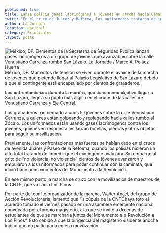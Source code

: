 ```yaml
---
published: true
title: Lanza policía gases lacrimógenos a jóvenes en marcha hacia Cámara de Diputados
twitt: "En el cruce de Juárez y Reforma, los uniformados trataron de impedir el avance; sin embargo al grito de “no violencia, no violencia” los manifestantes avanzaron y los empujaron para poder continuar."
author: La Jornada
location: Nacional
category: Principales
layout: posts
---
```


![México, DF. Elementos de la Secretaría de Seguridad Pública lanzan gases lacrimógenos a un grupo de jóvenes que avanzaban sobre la calle Venustiano Carranza rumbo San Lázaro. La Jornada / Marco A. Peláez Huerta](http://i.imgur.com/Djmzz3fm.jpg)México, DF. Momentos de tensión se viven durante el avance de la marcha de jóvenes que pretende llegar al Palacio Legislativo de San Lázaro debido a que el contingente está encapsulado por cientos de granaderos.

Los enfrentamientos durante la marcha, que tiene como objetivo llegar a San Lázaro, llegó a su punto más álgido en el cruce de las calles de Venustiano Carranza y Eje Central.

Los granaderos han cercado a unos 50 jóvenes sobre la calle Venustiano Carranza, a quienes están golpeando y replegando hacia calles rumbo al Zócalo. Los uniformados están usando gases lacrimógenos contra los jóvenes, quienes en respuesta les lanzan botellas, piedras y otros objetos para seguir su movilización.

Previamente, las confrontaciones más fuertes se habían dado en el cruce de avenida Juárez y Paseo de la Reforma, cuando los policías hicieron un alto total tratando de impedir que el contingente  avanzara. Sin embargo al grito de “no violencia, no violencia” cientos de jóvenes avanzaron y empujaron a los uniformados para poder continuar con la caminata, que inició hace unos momentos del Monumento a la Revolución.

En ese mismo punto la marcha se cruzó con la movilización de maestros de la CNTE, que va hacia Los Pinos.

Por parte del comité organizador de la marcha, Walter Angel, del grupo de Acción Revolucionaria, lamentó que “la cúpula de la CNTE haya roto el acuerdo tomado el viernes pasado en una asamblea emergente nacional, convocada por el propio magisterio, a la que se invitó a decenas de estudiantes de que se marcharía juntos del Monumento a la Revolución a Los Pinos”. Esto debido a que la dirigencia del magisterio disidente anoche indicó que no participaría en esa movilización.
